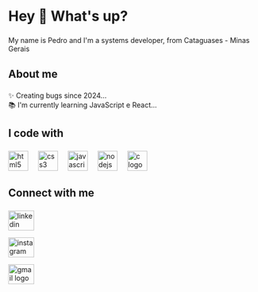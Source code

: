 <h1 align="left">Hey 👋 What's up?</h1>

###

<p align="left">My name is Pedro and I'm a systems developer, from Cataguases - Minas Gerais</p>

###

<h2 align="left">About me</h2>

###

<p align="left">✨ Creating bugs since 2024...<br>📚 I'm currently learning JavaScript e React...</p>

###

<h2 align="left">I code with</h2>

###

<div align="left">
  <img src="https://cdn.jsdelivr.net/gh/devicons/devicon/icons/html5/html5-original.svg" height="40" alt="html5 logo"  />
  <img width="12" />
  <img src="https://cdn.jsdelivr.net/gh/devicons/devicon/icons/css3/css3-original.svg" height="40" alt="css3 logo"  />
  <img width="12" />
  <img src="https://cdn.jsdelivr.net/gh/devicons/devicon/icons/javascript/javascript-original.svg" height="40" alt="javascript logo"  />
  <img width="12" />
  <img src="https://cdn.jsdelivr.net/gh/devicons/devicon/icons/nodejs/nodejs-original.svg" height="40" alt="nodejs logo"  />
  <img width="12" />
  <img src="https://cdn.jsdelivr.net/gh/devicons/devicon/icons/c/c-original.svg" height="40" alt="c logo"  />
</div>

###

<h2 align="left">Connect with me</h2>

###

<div align="left">
  <a href="https://br.linkedin.com/in/pedrohenriquerb"><img
      src="https://raw.githubusercontent.com/maurodesouza/profile-readme-generator/master/src/assets/icons/social/linkedin/default.svg"
      width="52" height="40" alt="linkedin logo" />
  </a>

  <a href="https://www.instagram.com/pedrohrz7/"><img
      src="https://raw.githubusercontent.com/maurodesouza/profile-readme-generator/master/src/assets/icons/social/instagram/default.svg"
      width="52" height="40" alt="instagram logo" />
  </a>

  <a href="pedrobarbosar123@gmail.com"><img
      src="https://raw.githubusercontent.com/maurodesouza/profile-readme-generator/master/src/assets/icons/social/gmail/default.svg"
      width="52" height="40" alt="gmail logo" />
  </a>
</div>
